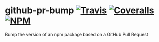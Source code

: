 # github-pr-bump [![Travis][travis-img]][travis-url] [![Coveralls][coveralls-img]][coveralls-url] [![NPM][npm-img]][npm-url]

Bump the version of an npm package based on a GitHub Pull Request

[travis-img]: https://img.shields.io/travis/ciena-blueplanet/github-pr-bump.svg "Travis CI Build Status"
[travis-url]: https://travis-ci.org/ciena-blueplanet/github-pr-bump

[coveralls-img]: https://img.shields.io/coveralls/ciena-blueplanet/github-pr-bump.svg "Coveralls Code Coverage"
[coveralls-url]: https://coveralls.io/github/ciena-blueplanet/github-pr-bump

[npm-img]: https://img.shields.io/npm/v/github-pr-bump.svg "NPM Version"
[npm-url]: https://www.npmjs.com/package/github-pr-bump
